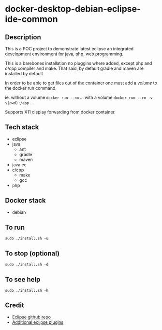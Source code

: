 # docker-desktop-debian-eclipse-ide-common

## Description
This is a POC project to demonstrate latest eclipse an integrated development environment for java, php, web programming.

This is a barebones installation no pluggins where added, except php and c/cpp compiler and make. That said, by default gradle and maven are installed by default

In order to be able to get files out of the container one must add a *volume* to the docker run command.

ie.
without a volume
`docker run --rm` ...
with a volume
`docker run --rm -v $(pwd):/app` ...

Supports X11 display forwarding from docker container.

## Tech stack
- eclipse
- java
    - ant
    - gradle
    - maven
- java ee
- c/cpp
    - make
    - gcc
- php

## Docker stack
- debian

## To run
`sudo ./install.sh -u`

## To stop (optional)
`sudo ./install.sh -d`

## To see help
`sudo ./install.sh -h`

## Credit
- [Eclipse github repo](https://stackoverflow.com/questions/35282460/install-eclipse-via-terminal)
- [Additional eclipse plugins](https://github.com/ArloL/eclipse-projects)